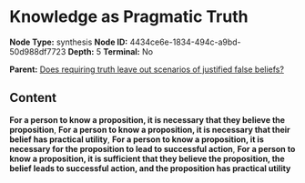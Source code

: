 # Knowledge as Pragmatic Truth

**Node Type:** synthesis
**Node ID:** 4434ce6e-1834-494c-a9bd-50d988df7723
**Depth:** 5
**Terminal:** No

**Parent:** [Does requiring truth leave out scenarios of justified false beliefs?](does-requiring-truth-leave-out-scenarios-of-justified-false-beliefs-antithesis-f8d81c95-e9b8-4101-a2c7-31d61eb00198.md)

## Content

**For a person to know a proposition, it is necessary that they believe the proposition**, **For a person to know a proposition, it is necessary that their belief has practical utility**, **For a person to know a proposition, it is necessary for the proposition to lead to successful action**, **For a person to know a proposition, it is sufficient that they believe the proposition, the belief leads to successful action, and the proposition has practical utility**
